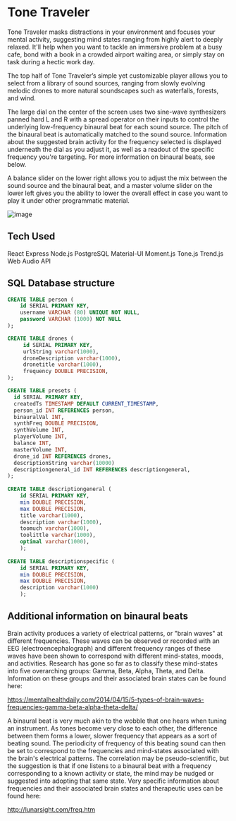 # Tone Traveler

Tone Traveler masks distractions in your environment and focuses your mental activity, suggesting mind states ranging from highly alert to deeply relaxed. It'll help when you want to tackle an immersive problem at a busy cafe, bond with a book in a crowded airport waiting area, or simply stay on task during a hectic work day.

The top half of Tone Traveler’s simple yet customizable player allows you to select from a library of sound sources, ranging from slowly evolving melodic drones to more natural soundscapes such as waterfalls, forests, and wind. 

The large dial on the center of the screen uses two sine-wave synthesizers panned hard L and R with a spread operator on their inputs to control the underlying low-frequency binaural beat for each sound source. The pitch of the binaural beat is automatically matched to the sound source. Information about the suggested brain activity for the frequency selected is displayed underneath the dial as you adjust it, as well as a readout of the specific frequency you're targeting. For more information on binaural beats, see below.

A balance slider on the lower right allows you to adjust the mix between the sound source and the binaural beat, and a master volume slider on the lower left gives you the ability to lower the overall effect in case you want to play it under other programmatic material.

![image](https://user-images.githubusercontent.com/11182170/39959067-c2629034-55d1-11e8-90e2-2801d5b4f90e.png)

## Tech Used

React
Express
Node.js
PostgreSQL
Material-UI
Moment.js
Tone.js
Trend.js
Web Audio API

## SQL Database structure

```SQL
CREATE TABLE person (
    id SERIAL PRIMARY KEY,
    username VARCHAR (80) UNIQUE NOT NULL,
    password VARCHAR (1000) NOT NULL
);

CREATE TABLE drones (
	 id SERIAL PRIMARY KEY,
	 urlString varchar(1000),
	 droneDescription varchar(1000),
	 dronetitle varchar(1000),
	 frequency DOUBLE PRECISION,
);

CREATE TABLE presets (
  id SERIAL PRIMARY KEY,
  createdTs TIMESTAMP DEFAULT CURRENT_TIMESTAMP,
  person_id INT REFERENCES person,
  binauralVal INT,
  synthFreq DOUBLE PRECISION,
  synthVolume INT,
  playerVolume INT,
  balance INT,
  masterVolume INT,
  drone_id INT REFERENCES drones,
  descriptionString varchar(10000)
  descriptiongeneral_id INT REFERENCES descriptiongeneral,
);
  
CREATE TABLE descriptiongeneral (
	id SERIAL PRIMARY KEY,
	min DOUBLE PRECISION,
	max DOUBLE PRECISION,
	title varchar(1000),
	description varchar(1000),
	toomuch varchar(1000),
	toolittle varchar(1000),
	optimal varchar(1000),
	);
	  
CREATE TABLE descriptionspecific (
	id SERIAL PRIMARY KEY,
	min DOUBLE PRECISION,
	max DOUBLE PRECISION,
	description varchar(1000)
	);

```

## Additional information on binaural beats

Brain activity produces a variety of electrical patterns, or "brain waves" at different frequencies. These waves can be observed or recorded with an EEG (electroencephalograph) and different frequency ranges of these waves have been shown to correspond with different mind-states, moods, and activities. Research has gone so far as to classify these mind-states into five overarching groups: Gamma, Beta, Alpha, Theta, and Delta. Information on these groups and their associated brain states can be found here: 

https://mentalhealthdaily.com/2014/04/15/5-types-of-brain-waves-frequencies-gamma-beta-alpha-theta-delta/


A binaural beat is very much akin to the wobble that one hears when tuning an instrument. As tones become very close to each other, the difference between them forms a lower, slower frequency that appears as a sort of beating sound. The periodicity of frequency of this beating sound can then be set to correspond to the frequencies and mind-states associated with the brain's electrical patterns. The correlation may be pseudo-scientific, but the suggestion is that if one listens to a binaural beat with a frequency corresponding to a known activity or state, the mind may be nudged or suggested into adopting that same state. Very specific information about frequencies and their associated brain states and therapeutic uses can be found here:

http://lunarsight.com/freq.htm
